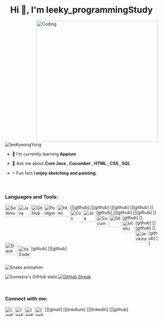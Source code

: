 <h1 align="center">Hi 👋, I'm leeky_programmingStudy</h1>           
<img align="right" alt="Coding" width="400" src="https://qph.fs.quoracdn.net/main-qimg-fa7b4bdc3b2f73e749e5c2c646d4ae13">   
<p align="left"> <img src="https://komarev.com/ghpvc/?username=leeKyeongYong&label=Profile%20views&color=0e75b6&style=flat" alt="leeKyeongYong" /> </p>  

- 🌱 I’m currently learning **Appium**  

- 💬 Ask me about **Core Java ,  Cucumber , HTML , CSS , SQL**      

- ⚡ Fun fact **I enjoy sketching and painting.**   
 
<br />

### Languages and Tools:

[<img align="left" alt="Selenium" width="40px" src="https://cdn.jsdelivr.net/gh/devicons/devicon/icons/selenium/selenium-original.svg" />][github]
[<img align="left" alt="Java" width="40px" src="https://cdn.jsdelivr.net/gh/devicons/devicon/icons/java/java-original-wordmark.svg" />][github]
[<img align="left" alt="GitHub" width="40px" src="https://cdn.jsdelivr.net/gh/devicons/devicon/icons/github/github-original-wordmark.svg" />][github]
[<img align="left" alt="Postgre" width="40px" src="https://cdn.jsdelivr.net/gh/devicons/devicon/icons/postgresql/postgresql-original-wordmark.svg" />][github]
[<img align="left" alt="Html" width="40px" src="https://cdn.jsdelivr.net/gh/devicons/devicon/icons/html5/html5-plain-wordmark.svg" />][github]
[<img align="left" alt="Css" width="40px" src="https://cdn.jsdelivr.net/gh/devicons/devicon/icons/css3/css3-plain-wordmark.svg" />][github]
[<img align="left" alt="Jira" width="40px" src="https://cdn.jsdelivr.net/gh/devicons/devicon/icons/jira/jira-original-wordmark.svg" />][github]
[<img align="left" alt="Cucumber" width="40px" src="https://cdn.jsdelivr.net/gh/devicons/devicon/icons/cucumber/cucumber-plain-wordmark.svg" />][github]
[<img align="left" alt="Git" width="40px" src="https://cdn.jsdelivr.net/gh/devicons/devicon/icons/git/git-plain-wordmark.svg" />][github]
[<img align="left" alt="InteliJ" width="40px" src="https://cdn.jsdelivr.net/gh/devicons/devicon/icons/intellij/intellij-original-wordmark.svg" />][github]
[<img align="left" alt="Jenkins" width="40px" src="https://cdn.jsdelivr.net/gh/devicons/devicon/icons/jenkins/jenkins-original.svg" />][github]
[<img align="left" alt="Slack" width="40px" src="https://cdn.jsdelivr.net/gh/devicons/devicon/icons/slack/slack-original-wordmark.svg" />][github]
[<img align="left" alt="VsCode" width="40px" src="https://cdn.jsdelivr.net/gh/devicons/devicon/icons/vscode/vscode-original-wordmark.svg" />][github]

<br />

 ![Snake animation](https://github.com/thepiyushmalhotra/thepiyushmalhotra/blob/output/github-contribution-grid-snake.svg)
   
 ![Sumeyra's GitHub stats](https://github-readme-stats.vercel.app/api?username=leeKyeongYong&show_icons=true&theme=react)
 [![GitHub Streak](http://github-readme-streak-stats.herokuapp.com?user=leeKyeongYong&theme=react&date_format=M%20j%5B%2C%20Y%5D)](https://git.io/streak-stats)
<br/> 


<br /> 

### Connect with me:

[<img align="left" alt="leeKyeongYong | gmail" width="30px" src="https://cdn.jsdelivr.net/npm/simple-icons@v3/icons/gmail.svg" />][gmail]
[<img align="left" alt="leeKyeongYong | medium" width="30px" src="https://cdn.jsdelivr.net/npm/simple-icons@v3/icons/medium.svg" />][medium]
[<img align="left" alt="leeKyeongYong | LinkedIn" width="30px" src="https://cdn.jsdelivr.net/npm/simple-icons@v3/icons/linkedin.svg" />][linkedin]
[<img align="left" alt="leeKyeongYong | github" width="30px" src="https://cdn.jsdelivr.net/npm/simple-icons@v3/icons/github.svg" />][github]

      
